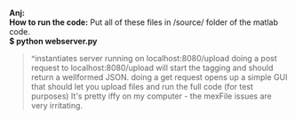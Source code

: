 <b>Anj:<br>
How to run the code:</b>
Put all of these files in /source/ folder of the matlab code.
 <br>
<b>$ python webserver.py</b>
> ^instantiates server running on localhost:8080/upload
doing a post request to localhost:8080/upload will start the tagging and should return a wellformed JSON.
doing a get request opens up a simple GUI that should let you upload files and run the full code (for test purposes)
It's pretty iffy on my computer - the mexFile issues are very irritating.
